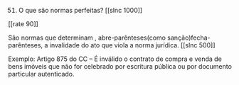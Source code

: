 51. O que são normas perfeitas?
[[slnc 1000]]

[[rate 90]]

São normas que determinam , abre-parênteses(como sanção)fecha-parênteses, a invalidade do ato que viola a norma jurídica.
[[slnc 500]]

Exemplo: Artigo 875 do CC – É inválido o contrato de compra e venda de bens imóveis que não for celebrado por escritura pública ou por documento particular autenticado.
